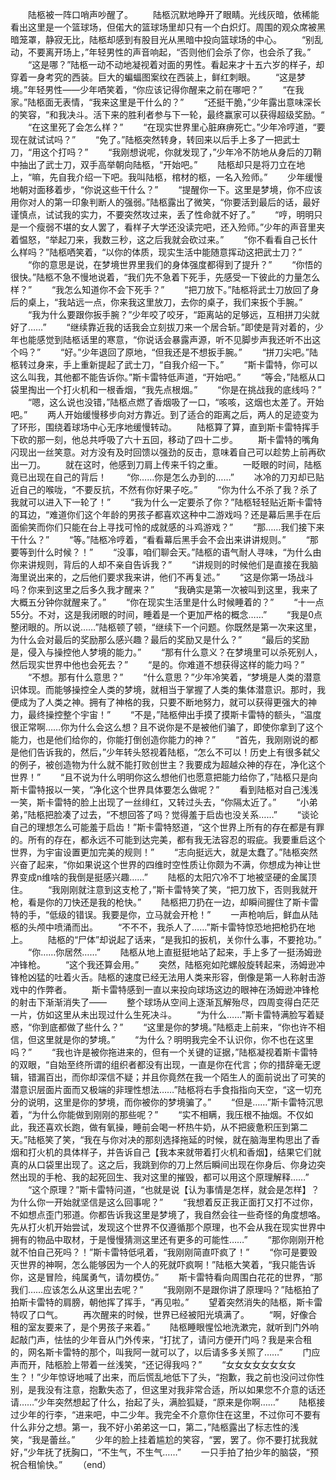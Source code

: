 　　陆柩被一阵口哨声吵醒了。
　　陆柩沉默地睁开了眼睛。光线灰暗，依稀能看出这里是一个篮球场，但偌大的篮球场里却只有一个白炽灯。周围的观众席被黑暗笼罩，静寂无比，陆柩却感到有股目光从黑暗中投向篮球场的中心。
　　“别乱动，不要离开场上，”年轻男性的声音响起，“否则他们会杀了你，也会杀了我。”
　　“这是哪？”陆柩一动不动地凝视着对面的男性。看起来才十五六岁的样子，却穿着一身考究的西装。巨大的蝙蝠图案纹在西装上，鲜红刺眼。
　　“这是梦境。”年轻男性——少年哂笑着，“你应该记得你醒来之前在哪吧？”
　　“在我家。”陆柩面无表情，“我来这里是干什么的？”
　　“还挺干脆，”少年露出意味深长的笑容，“和我决斗。活下来的胜利者参与下一轮，最终赢家可以获得超级奖励。“
　　“在这里死了会怎么样？”
　　“在现实世界里心脏麻痹死亡。”少年冷哼道，“要现在就试试吗？”
　　“免了。”陆柩突然转身，转回来以后手上多了一把武士刀，“用这个打吗？”
　　“我刚想说呢，你就发现了，”少年冷不防地从身后的刀鞘中抽出了武士刀，双手高举朝向陆柩，“开始吧。”
　　陆柩却只是将刀立在地上，“嘛，先自我介绍一下吧。我叫陆柩，棺材的柩，一名入殓师。”
　　少年缓慢地朝对面移着步，“你说这些干什么？”
　　“提醒你一下。这里是梦境，你不应该用你对人的第一印象判断人的强弱。”陆柩露出了微笑，“你要活到最后的话，最好谨慎点，试试我的实力，不要突然攻过来，丢了性命就不好了。”
　　“哼，明明只是一个瘦弱不堪的女人罢了，看样子大学还没读完吧，还入殓师。”少年的声音里夹着愠怒，“举起刀来，我数三秒，这之后我就会砍过来。”
　　“你不看看自己长什么样吗？”陆柩哂笑着，“以你的体质，现实生活中能随意挥动这把武士刀？”
　　“你的意思是说，在梦境世界里我们的身体强度都得到了提升？”
　　“你悟的很快。”陆柩不急不慢地说着，“我们先不急着下死手，先感受一下彼此的力量怎么样？”
　　“我怎么知道你不会下死手？”
　　“把刀放下。”陆柩将武士刀放回了身后的桌上，“我站远一点，你来我这里放刀，去你的桌子，我们来扳个手腕。”
　　“我为什么要跟你扳手腕？”少年咬了咬牙，“距离站的足够远，互相拼刀尖就好了……”
　　“继续靠近我的话我会立刻拔刀来一个居合斩。”即使是背对着的，少年也能感觉到陆柩话里的寒意，“你说话会暴露声源，听不见脚步声我还听不出这个吗？”
　　“好。”少年退回了原地，“但我还是不想扳手腕。”
　　“拼刀尖吧。”陆柩转过身来，手上重新提起了武士刀，“自我介绍一下。”
　　“斯卡雷特，你可以这么叫我，其他都不能告诉你。”斯卡雷特低声道，“开始吧。”
　　“等会，”陆柩从口袋里掏出一个打火机和一根香烟，“我先点根烟。”
　　“你是在挑战我的底线吗？”
　　“嗯，这么说也没错，”陆柩点燃了香烟吸了一口，“咳咳，这烟也太差了。开始吧。”
　　两人开始缓慢移步向对方靠近。到了适合的距离之后，两人的足迹变为了环形，围绕着球场中心无序地缓慢转动。
　　陆柩算了算，直到斯卡雷特挥手下砍的那一刻，他总共呼吸了六十五回，移动了四十二步。
　　斯卡雷特的嘴角闪现出一丝笑意。对方没有及时回馈以强劲的反击，意味着自己可以趁势上前再砍出一刀。
　　就在这时，他感到刀肩上传来千钧之重。
　　一眨眼的时间，陆柩竟已出现在自己的背后！
　　“你……你是怎么办到的……”
　　冰冷的刀刃却已贴近自己的喉咙，“不要反抗，不然有你好果子吃。”
　　“你为什么不杀了我？杀了我就可以进入下一轮了！”
　　“我为什么一定要杀了你？”陆柩轻轻贴近斯卡雷特的耳边，“难道你们这个年龄的男孩子都喜欢这种中二游戏吗？还是幕后黑手在后面偷笑而你们只能在台上寻找可怜的成就感的斗鸡游戏？”
　　“那……我们接下来干什么？”
　　“等。”陆柩冷哼着，“看看幕后黑手会不会出来讲讲规则。”
　　“那要等到什么时候？！”
　　“没事，咱们聊会天。”陆柩的语气耐人寻味，“为什么由你来讲规则，背后的人却不亲自告诉我？”
　　“讲规则的时候他们是直接在我脑海里说出来的，之后他们要求我来讲，他们不再复述。”
　　“这是你第一场战斗吗？你来到这里之后多久我才醒来？”
　　“我确实是第一次被叫到这里，我来了大概五分钟你就醒来了。”
　　“你在现实生活里是什么时候睡着的？”
　　“十一点55分。不对，这是我闭眼的时间，睡着是一个更加严格的概念……”
　　“我是0点整闭眼的。所以说……”陆柩顿了顿，“继续下一个问题。你既然是第一次来这里，为什么会对最后的奖励那么感兴趣？最后的奖励又是什么？”
　　“最后的奖励是，侵入与操控他人梦境的能力。”
　　“那有什么意义？在梦境里可以杀死别人，然后现实世界中他也会死去？”
　　“是的。你难道不想获得这样的能力吗？”
　　“不想。那有什么意思？”
　　“什么意思？”少年冷笑着，“梦境是人类的潜意识体现。而能够操控全人类的梦境，就相当于掌握了人类的集体潜意识。那时，我便成为了人类之神。拥有了神格的我，只要不断地努力，就可以获得更强大的神力，最终操控整个宇宙！”
　　“不是，”陆柩伸出手摸了摸斯卡雷特的额头，“温度很正常啊……你为什么会这么想？且不说你是不是被他们骗了，即使你拿到了这个能力，也是他们给你的，你能打倒创造你能力的神？”
　　“首先，我刚刚说的都是他们告诉我的，然后，”少年转头怒视着陆柩，“怎么不可以！历史上有很多弑父的例子，被创造物为什么就不能打败创世主？我要成为超越众神的存在，净化这个世界！”
　　“且不说为什么明明你这么想他们也愿意把能力给你了，”陆柩只是向斯卡雷特报以一笑，“净化这个世界具体要怎么做呢？”
　　看到陆柩对自己浅浅一笑，斯卡雷特的脸上出现了一丝绯红，又转过头去，“你隔太近了。”
　　“小弟弟，”陆柩把脸凑了过去，“不想回答了吗？觉得羞于启齿也没关系……”
　　“谈论自己的理想怎么可能羞于启齿！”斯卡雷特怒道，“这个世界上所有的存在都是有罪的。所有的存在，都永远不可能到达完美，都有我无法容忍的瑕疵。我要重启这个世界，为宇宙设置更加完美的规则！”
　　“志向挺远大，就是太蠢了。”陆柩突然兴奋了起来，“你如果说这个世界的四维时空性质让你颇为不满，你想成为神让世界变成n维啥的我倒是挺感兴趣……”
　　陆柩的太阳穴冷不丁地被坚硬的金属顶住。
　　“我刚刚就注意到这支枪了，”斯卡雷特笑了笑，“把刀放下，否则我就开枪，看是你的刀快还是我的枪快。”
　　陆柩把刀扔在一边，却瞬间握住了斯卡雷特的手，“低级的错误。我要是你，立马就会开枪！”
　　一声枪响后，鲜血从陆柩的头颅中喷涌而出。
　　“不不不，我杀人了……”斯卡雷特惊恐地把枪扔在地上。
　　陆柩的“尸体”却说起了话来，“是我扣的扳机，关你什么事，不要抢功。”
　　“你……你居然……”
　　陆柩从地上直挺挺地站了起来，手上多了一挺汤姆逊冲锋枪。
　　“这个我还算会用。”
　　突然，陆柩宛如陀螺般旋转起来，汤姆逊冲锋枪凶猛的吐着火舌。陆柩的速度已经无法用人类来形容，倒像是第一人称射击游戏中的作弊者。
　　斯卡雷特感到一直以来投向球场这边的眼神在汤姆逊冲锋枪的射击下渐渐消失了——
　　整个球场从空间上逐渐瓦解殆尽，四周变得白茫茫一片，仿如这里从未出现过什么生死决斗。
　　“为什么……”斯卡雷特满脸写着疑惑，“你到底都做了些什么？”
　　“这里是你的梦境。”陆柩走上前来，“你也许不相信，但这里就是你的梦境。”
　　“为什么？明明我完全不认识你，你不也在这里吗？”
　　“我也许是被你拖进来的，但有一个关键的证据，”陆柩凝视着斯卡雷特的双眼，“自始至终所谓的组织者都没有出现，一直是你在代言；你的措辞毫无逻辑，错漏百出，而你却深信不疑；并且你竟然在我一个陌生人的面前说出了可笑的潜意识层面片面而又极端的非理性想法……”陆柩将右手食指指向天空，“这一切充分的说明，这里是你的梦境，而你被你的梦境骗了。”
　　“但是……”斯卡雷特沉思着，“为什么你能做到刚刚的那些呢？”
　　“实不相瞒，我压根不抽烟。不仅如此，我还喜欢长跑，做有氧操，睡前会喝一杯热牛奶，从不把疲惫积压到第二天。”陆柩笑了笑，“我在与你对决的那刻选择拖延的时候，就在脑海里构思出了香烟和打火机的具体样子，并告诉自己【我本来就带着打火机和香烟】，结果它们就真的从口袋里出现了。这之后，我跳到你的刀上然后瞬间出现在你身后、你身边突然出现的手枪、我的起死回生、我对这里的摧毁，都可以用这个原理解释……”
　　“这个原理？”斯卡雷特问道，“也就是说【认为事情是怎样，就会是怎样】？为什么你一开始就坚信是这么回事呢？”
　　“我想着反正我正面打又打不过你，不如想点歪门邪道。你都告诉我这里是梦境了，我自然会往一些奇怪的角度想咯。先从打火机开始尝试，发现这个世界不仅遵循那个原理，也不会从我在现实世界中拥有的物品中取材，于是慢慢猜测这里还有更多的可能性……”
　　“那你刚刚开枪就不怕自己死吗？！”斯卡雷特低吼着，“我刚刚简直吓疯了！”
　　“你可是要毁灭世界的神啊，怎么能够因为一个人的死就吓疯啊！”陆柩大笑着，“我只能告诉你，这是冒险，纯属勇气，请勿模仿。”
　　斯卡雷特看向周围白花花的世界，“那我们……应该怎么从这里出去呢？”
　　“我刚刚不是跟你讲了原理吗？”陆柩拍了拍斯卡雷特的肩膀，朝他挥了挥手，“再见啦。”
　　望着突然消失的陆柩，斯卡雷特叹了口气。
　　再次醒来的时候，世界已经被阳光填满了。
　　“啊，好像合租的室友要来了，是个男孩子来着。”
　　陆柩睡眼惺忪地洗漱完，就听到门外响起敲门声，怯怯的少年音从门外传来，“打扰了，请问方便开门吗？我是来合租的，网名斯卡雷特的那个，叫我阿一就可以了，以后请多多关照了……”
　　门应声而开，陆柩脸上带着一丝浅笑，“还记得我吗？”
　　“女女女女女女女女生？！”少年惊讶地喊了出来，而后慌乱地低下了头，“抱歉，我之前也没问过你性别，是我没有注意，抱歉失态了，但这里对我非常合适，所以如果您不介意的话还请……”少年突然想起了什么，抬起了头，满脸狐疑，“原来是你啊……”
　　陆柩接过少年的行李，“进来吧，中二少年。我完全不介意你住在这里，不过你可不要有什么非分之想。第一，我不好小弟弟这一口，第二，”陆柩露出了标志性的浅笑，“我是蕾丝。”
　　少年的脸上挂着尴尬的笑容，“罢，罢了。你不要打扰我就好，”少年抚了抚胸口，“不生气，不生气……”
　　一只手拍了拍少年的脑袋，“预祝合租愉快。”
　　（end）
<!-- ##{"timestamp":1587034654}## -->